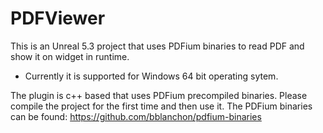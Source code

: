 # PDFViewer
This is an Unreal 5.3 project that uses PDFium binaries to read PDF and show it on widget in runtime. 
* Currently it is supported for Windows 64 bit operating sytem.


The plugin is c++ based that uses PDFium precompiled binaries. Please compile the project for the first time and then use it. 
The PDFium binaries can be found: https://github.com/bblanchon/pdfium-binaries


